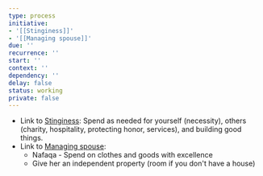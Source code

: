 ```yaml
---
type: process
initiative:
- '[[Stinginess]]'
- '[[Managing spouse]]'
due: ''
recurrence: ''
start: ''
context: ''
dependency: ''
delay: false
status: working
private: false
---
```


* Link to [Stinginess](docs/sidebar1/Initiatives/bad%20traits/Stinginess.md): Spend as needed for yourself (necessity), others (charity, hospitality, protecting honor, services), and building good things.
* Link to [Managing spouse](docs/sidebar1/Initiatives/worship/Managing%20spouse.md):
	* Nafaqa - Spend on clothes and goods with excellence
	* Give her an independent property (room if you don't have a house)
